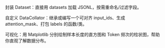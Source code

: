 封装 Dataset：直接用 datasets 加载 JSONL，按需重命名/过滤字段。

自定义 DataCollator：继承或编写一个可对齐 input_ids、生成 attention_mask、打包 labels 的函数/类。

可视化：用 Matplotlib 分别绘制样本长度的直方图和 Token 频次的柱状图，帮助你直观了解数据分布。
